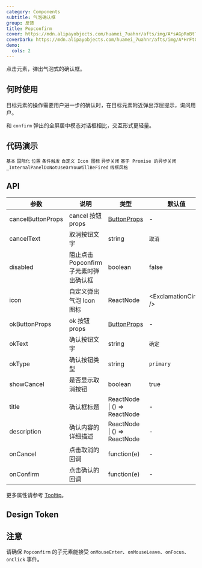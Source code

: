 ```yaml
---
category: Components
subtitle: 气泡确认框
group: 反馈
title: Popconfirm
cover: https://mdn.alipayobjects.com/huamei_7uahnr/afts/img/A*sAGpRoBtTXcAAAAAAAAAAAAADrJ8AQ/original
coverDark: https://mdn.alipayobjects.com/huamei_7uahnr/afts/img/A*HrFtQ6jJJFQAAAAAAAAAAAAADrJ8AQ/original
demo:
  cols: 2
---
```


点击元素，弹出气泡式的确认框。

## 何时使用

目标元素的操作需要用户进一步的确认时，在目标元素附近弹出浮层提示，询问用户。

和 `confirm` 弹出的全屏居中模态对话框相比，交互形式更轻量。

## 代码演示

<!-- prettier-ignore -->
<code src="./demo/basic.tsx">基本</code>
<code src="./demo/locale.tsx">国际化</code>
<code src="./demo/placement.tsx">位置</code>
<code src="./demo/dynamic-trigger.tsx">条件触发</code>
<code src="./demo/icon.tsx">自定义 Icon 图标</code>
<code src="./demo/async.tsx">异步关闭</code>
<code src="./demo/promise.tsx">基于 Promise 的异步关闭</code>
<code src="./demo/render-panel.tsx" debug>_InternalPanelDoNotUseOrYouWillBeFired</code>
<code src="./demo/wireframe.tsx" debug>线框风格</code>

## API

| 参数 | 说明 | 类型 | 默认值 | 版本 |
| --- | --- | --- | --- | --- |
| cancelButtonProps | cancel 按钮 props | [ButtonProps](/components/button-cn#api) | - |  |
| cancelText | 取消按钮文字 | string | `取消` |  |
| disabled | 阻止点击 Popconfirm 子元素时弹出确认框 | boolean | false |  |
| icon | 自定义弹出气泡 Icon 图标 | ReactNode | &lt;ExclamationCircle /> |  |
| okButtonProps | ok 按钮 props | [ButtonProps](/components/button-cn#api) | - |  |
| okText | 确认按钮文字 | string | `确定` |  |
| okType | 确认按钮类型 | string | `primary` |  |
| showCancel | 是否显示取消按钮 | boolean | true | 4.18.0 |
| title | 确认框标题 | ReactNode \| () => ReactNode | - |  |
| description | 确认内容的详细描述 | ReactNode \| () => ReactNode | - | 5.1.0 |
| onCancel | 点击取消的回调 | function(e) | - |  |
| onConfirm | 点击确认的回调 | function(e) | - |  |

更多属性请参考 [Tooltip](/components/tooltip-cn/#api)。

## Design Token

<ComponentTokenTable component="Popconfirm"></ComponentTokenTable>

## 注意

请确保 `Popconfirm` 的子元素能接受 `onMouseEnter`、`onMouseLeave`、`onFocus`、`onClick` 事件。
